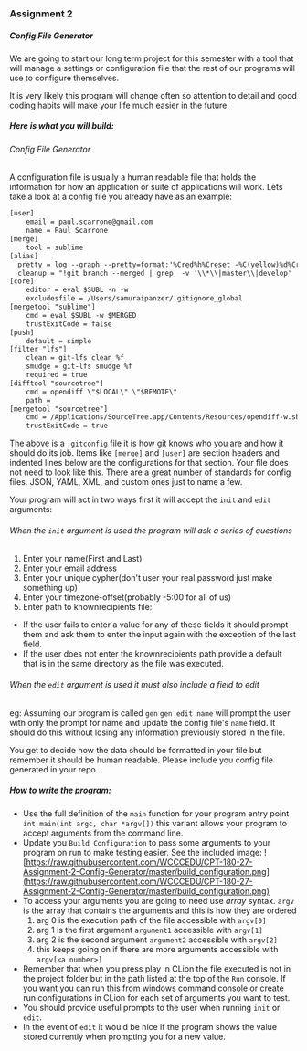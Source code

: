 ### Assignment 2
##### Config File Generator
We are going to start our long term project for this semester with a tool that will manage a settings or configuration file that the rest of our programs will use to configure themselves.

It is very likely this program will change often so attention to detail and good coding habits will make your life much easier in the future.

##### Here is what you will build:
###### Config File Generator
A configuration file is usually a human readable file that holds the information for how an application or suite of applications will work. Lets take a look at a config file you already have as an example:
```txt
[user]
	email = paul.scarrone@gmail.com
	name = Paul Scarrone
[merge]
	tool = sublime
[alias]
  pretty = log --graph --pretty=format:'%Cred%h%Creset -%C(yellow)%d%Creset %s %Cgreen(%cr) %C(bold blue)<%an>%Creset' --abbrev-commit --date=relative
  cleanup = "!git branch --merged | grep  -v '\\*\\|master\\|develop' | xargs -n 1 git branch -d"
[core]
	editor = eval $SUBL -n -w
	excludesfile = /Users/samuraipanzer/.gitignore_global
[mergetool "sublime"]
	cmd = eval $SUBL -w $MERGED
	trustExitCode = false
[push]
	default = simple
[filter "lfs"]
	clean = git-lfs clean %f
	smudge = git-lfs smudge %f
	required = true
[difftool "sourcetree"]
	cmd = opendiff \"$LOCAL\" \"$REMOTE\"
	path =
[mergetool "sourcetree"]
	cmd = /Applications/SourceTree.app/Contents/Resources/opendiff-w.sh \"$LOCAL\" \"$REMOTE\" -ancestor \"$BASE\" -merge \"$MERGED\"
	trustExitCode = true
```
The above is a `.gitconfig` file it is how git knows who you are and how it should do its job. Items like `[merge]` and `[user]` are section headers and indented lines below are the configurations for that section.
Your file does not need to look like this. There are a great number of standards for config files. JSON, YAML, XML, and custom ones just to name a few.

Your program will act in two ways first it will accept the `init` and `edit` arguments:
###### When the `init` argument is used the program will ask a series of questions
1. Enter your name(First and Last)
2. Enter your email address
3. Enter your unique cypher(don't user your real password just make something up)
4. Enter your timezone-offset(probably -5:00 for all of us)
5. Enter path to knownrecipients file:
- If the user fails to enter a value for any of these fields it should prompt them and ask them to enter the input again with the exception of the last field.
- If the user does not enter the knownrecipients path provide a default that is in the same directory as the file was executed.

###### When the `edit` argument is used it must also include a field to edit 
eg: Assuming our program is called `gen` `gen edit name` will prompt the user with only the prompt for name and update the config file's `name` field. It should do this without losing any information previously stored in the file.

You get to decide how the data should be formatted in your file but remember it should be human readable. Please include you config file generated in your repo.

##### How to write the program:
- Use the full definition of the `main` function for your program entry point `int main(int argc, char *argv[])` this variant allows your program to accept arguments from the command line.
- Update you `Build Configuration` to pass some arguments to your program on run to make testing easier. See the included image: ![https://raw.githubusercontent.com/WCCCEDU/CPT-180-27-Assignment-2-Config-Generator/master/build_configuration.png](https://raw.githubusercontent.com/WCCCEDU/CPT-180-27-Assignment-2-Config-Generator/master/build_configuration.png)
- To access your arguments you are going to need use _array_ syntax. `argv` is the array that contains the arguments and this is how they are ordered
  1. arg 0 is the execution path of the file accessible with `argv[0]`
  2. arg 1 is the first argument `argument1` accessible with `argv[1]`
  3. arg 2 is the second argument `argument2` accessible with `argv[2]`
  4. this keeps going on if there are more arguments accessible with `argv[<a number>]`
- Remember that when you press play in CLion the file executed is not in the project folder but in the path listed at the top of the `Run` console. If you want you can run this from windows command console or create run configurations in CLion for each set of arguments you want to test.
- You should provide useful prompts to the user when running `init` or `edit`.
- In the event of `edit` it would be nice if the program shows the value stored currently when prompting you for a new value.
